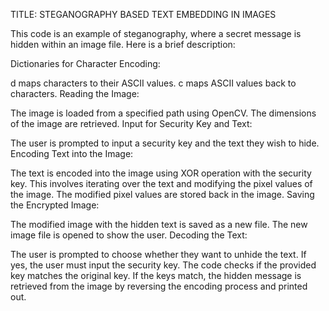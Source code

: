 TITLE: STEGANOGRAPHY BASED TEXT EMBEDDING IN IMAGES


This code is an example of steganography, where a secret message is hidden within an image file. Here is a brief description:

Dictionaries for Character Encoding:

d maps characters to their ASCII values.
c maps ASCII values back to characters.
Reading the Image:

The image is loaded from a specified path using OpenCV.
The dimensions of the image are retrieved.
Input for Security Key and Text:

The user is prompted to input a security key and the text they wish to hide.
Encoding Text into the Image:

The text is encoded into the image using XOR operation with the security key. This involves iterating over the text and modifying the pixel values of the image.
The modified pixel values are stored back in the image.
Saving the Encrypted Image:

The modified image with the hidden text is saved as a new file.
The new image file is opened to show the user.
Decoding the Text:

The user is prompted to choose whether they want to unhide the text.
If yes, the user must input the security key.
The code checks if the provided key matches the original key.
If the keys match, the hidden message is retrieved from the image by reversing the encoding process and printed out.
